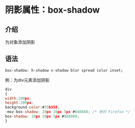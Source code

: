 # 阴影属性：box-shadow

## 介绍

为对象添加阴影

## 语法

```
box-shadow: h-shadow v-shadow blur spread color inset;
```


例：为div元素添加阴影

```javascript
div
{
width:200px;
height:200px;
background-color:#35b558;
-moz-box-shadow: 20px 10px 5px #888888; /* 老的 Firefox */
box-shadow: 10px 20px 5px #888888;
}
```